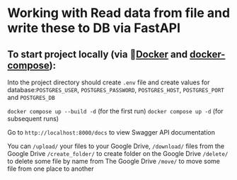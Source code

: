 # Working with Read data from file and write these to DB via FastAPI

## To start project locally (via 🐋[Docker](https://docs.docker.com/engine/install/) and [docker-compose](https://docs.docker.com/compose/install/)):

Into the project directory should create `.env` file and create values for database:`POSTGRES_USER`, `POSTGRES_PASSWORD`, `POSTGRES_HOST`, `POSTGRES_PORT` and `POSTGRES_DB`


`docker compose up --build -d` (for the first run)
`docker compose up -d` (for subsequent runs)

Go to `http://localhost:8000/docs` to view Swagger API documentation


You can `/upload/` your files to your Google Drive,
`/download/` files from the Google Drive
`/create_folder/` to create folder on the Google Drive
`/delete/` to delete some file by name from The Google Drive
`/move/` to move some file from one place to another
